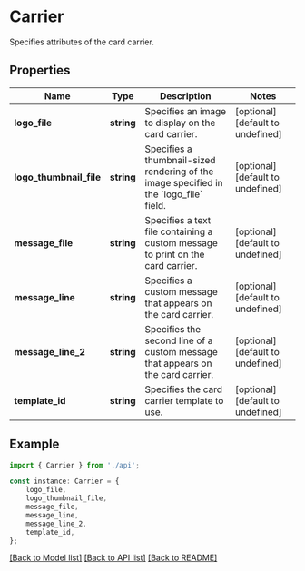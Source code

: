 # Carrier

Specifies attributes of the card carrier.

## Properties

Name | Type | Description | Notes
------------ | ------------- | ------------- | -------------
**logo_file** | **string** | Specifies an image to display on the card carrier. | [optional] [default to undefined]
**logo_thumbnail_file** | **string** | Specifies a thumbnail-sized rendering of the image specified in the &#x60;logo_file&#x60; field. | [optional] [default to undefined]
**message_file** | **string** | Specifies a text file containing a custom message to print on the card carrier. | [optional] [default to undefined]
**message_line** | **string** | Specifies a custom message that appears on the card carrier. | [optional] [default to undefined]
**message_line_2** | **string** | Specifies the second line of a custom message that appears on the card carrier. | [optional] [default to undefined]
**template_id** | **string** | Specifies the card carrier template to use. | [optional] [default to undefined]

## Example

```typescript
import { Carrier } from './api';

const instance: Carrier = {
    logo_file,
    logo_thumbnail_file,
    message_file,
    message_line,
    message_line_2,
    template_id,
};
```

[[Back to Model list]](../README.md#documentation-for-models) [[Back to API list]](../README.md#documentation-for-api-endpoints) [[Back to README]](../README.md)
